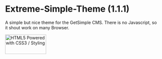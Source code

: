 Extreme-Simple-Theme (1.1.1)
==

A simple but nice theme for the GetSimple CMS. There is no Javascript, so it shout work on many Browser.

<a href="http://www.w3.org/html/logo/">
<img src="http://www.w3.org/html/logo/badge/html5-badge-h-css3.png" width="133" height="64" alt="HTML5 Powered with CSS3 / Styling" title="HTML5 Powered with CSS3 / Styling">
</a>

